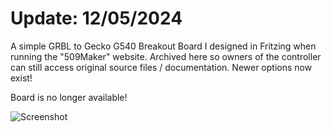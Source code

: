 # Update: 12/05/2024
A simple GRBL to Gecko G540 Breakout Board I designed in Fritzing when running the "509Maker" website. Archived here so owners of the controller 
can still access original source files / documentation. Newer options now exist!


Board is no longer available!

![Screenshot](https://github.com/DesertShedStudio/grbl-g540-interface-board/blob/master/Images/grbl_interface_board.jpg)

